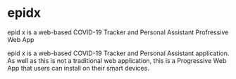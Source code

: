 # epidx
epid x is a web-based COVID-19 Tracker and Personal Assistant Profressive Web App

epid x is a web-based COVID-19 Tracker and Personal Assistant application. As well as this is not a traditional web application, this is a Progressive Web App that users can install on their smart devices.

